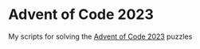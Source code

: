 # Advent of Code 2023

My scripts for solving the [Advent of Code 2023](https://adventofcode.com/2023) puzzles